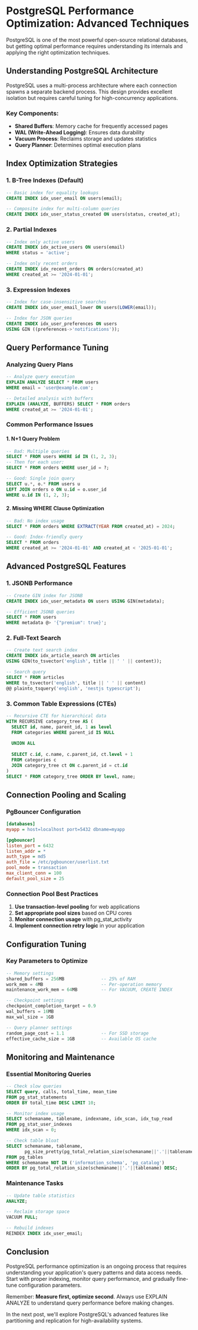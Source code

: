 # PostgreSQL Performance Optimization: Advanced Techniques

PostgreSQL is one of the most powerful open-source relational databases, but getting optimal performance requires understanding its internals and applying the right optimization techniques.

## Understanding PostgreSQL Architecture

PostgreSQL uses a multi-process architecture where each connection spawns a separate backend process. This design provides excellent isolation but requires careful tuning for high-concurrency applications.

### Key Components:
- **Shared Buffers**: Memory cache for frequently accessed pages
- **WAL (Write-Ahead Logging)**: Ensures data durability
- **Vacuum Process**: Reclaims storage and updates statistics
- **Query Planner**: Determines optimal execution plans

## Index Optimization Strategies

### 1. B-Tree Indexes (Default)
```sql
-- Basic index for equality lookups
CREATE INDEX idx_user_email ON users(email);

-- Composite index for multi-column queries
CREATE INDEX idx_user_status_created ON users(status, created_at);
```

### 2. Partial Indexes
```sql
-- Index only active users
CREATE INDEX idx_active_users ON users(email) 
WHERE status = 'active';

-- Index only recent orders
CREATE INDEX idx_recent_orders ON orders(created_at) 
WHERE created_at >= '2024-01-01';
```

### 3. Expression Indexes
```sql
-- Index for case-insensitive searches
CREATE INDEX idx_user_email_lower ON users(LOWER(email));

-- Index for JSON queries
CREATE INDEX idx_user_preferences ON users 
USING GIN ((preferences->'notifications'));
```

## Query Performance Tuning

### Analyzing Query Plans
```sql
-- Analyze query execution
EXPLAIN ANALYZE SELECT * FROM users 
WHERE email = 'user@example.com';

-- Detailed analysis with buffers
EXPLAIN (ANALYZE, BUFFERS) SELECT * FROM orders 
WHERE created_at >= '2024-01-01';
```

### Common Performance Issues

#### 1. N+1 Query Problem
```sql
-- Bad: Multiple queries
SELECT * FROM users WHERE id IN (1, 2, 3);
-- Then for each user:
SELECT * FROM orders WHERE user_id = ?;

-- Good: Single join query
SELECT u.*, o.* FROM users u
LEFT JOIN orders o ON u.id = o.user_id
WHERE u.id IN (1, 2, 3);
```

#### 2. Missing WHERE Clause Optimization
```sql
-- Bad: No index usage
SELECT * FROM orders WHERE EXTRACT(YEAR FROM created_at) = 2024;

-- Good: Index-friendly query
SELECT * FROM orders 
WHERE created_at >= '2024-01-01' AND created_at < '2025-01-01';
```

## Advanced PostgreSQL Features

### 1. JSONB Performance
```sql
-- Create GIN index for JSONB
CREATE INDEX idx_user_metadata ON users USING GIN(metadata);

-- Efficient JSONB queries
SELECT * FROM users 
WHERE metadata @> '{"premium": true}';
```

### 2. Full-Text Search
```sql
-- Create text search index
CREATE INDEX idx_article_search ON articles 
USING GIN(to_tsvector('english', title || ' ' || content));

-- Search query
SELECT * FROM articles 
WHERE to_tsvector('english', title || ' ' || content) 
@@ plainto_tsquery('english', 'nestjs typescript');
```

### 3. Common Table Expressions (CTEs)
```sql
-- Recursive CTE for hierarchical data
WITH RECURSIVE category_tree AS (
  SELECT id, name, parent_id, 1 as level
  FROM categories WHERE parent_id IS NULL
  
  UNION ALL
  
  SELECT c.id, c.name, c.parent_id, ct.level + 1
  FROM categories c
  JOIN category_tree ct ON c.parent_id = ct.id
)
SELECT * FROM category_tree ORDER BY level, name;
```

## Connection Pooling and Scaling

### PgBouncer Configuration
```ini
[databases]
myapp = host=localhost port=5432 dbname=myapp

[pgbouncer]
listen_port = 6432
listen_addr = *
auth_type = md5
auth_file = /etc/pgbouncer/userlist.txt
pool_mode = transaction
max_client_conn = 100
default_pool_size = 25
```

### Connection Pool Best Practices
1. **Use transaction-level pooling** for web applications
2. **Set appropriate pool sizes** based on CPU cores
3. **Monitor connection usage** with pg_stat_activity
4. **Implement connection retry logic** in your application

## Configuration Tuning

### Key Parameters to Optimize
```sql
-- Memory settings
shared_buffers = 256MB              -- 25% of RAM
work_mem = 4MB                      -- Per-operation memory
maintenance_work_mem = 64MB         -- For VACUUM, CREATE INDEX

-- Checkpoint settings
checkpoint_completion_target = 0.9
wal_buffers = 16MB
max_wal_size = 1GB

-- Query planner settings
random_page_cost = 1.1              -- For SSD storage
effective_cache_size = 1GB          -- Available OS cache
```

## Monitoring and Maintenance

### Essential Monitoring Queries
```sql
-- Check slow queries
SELECT query, calls, total_time, mean_time 
FROM pg_stat_statements 
ORDER BY total_time DESC LIMIT 10;

-- Monitor index usage
SELECT schemaname, tablename, indexname, idx_scan, idx_tup_read
FROM pg_stat_user_indexes 
WHERE idx_scan = 0;

-- Check table bloat
SELECT schemaname, tablename, 
       pg_size_pretty(pg_total_relation_size(schemaname||'.'||tablename)) as size
FROM pg_tables 
WHERE schemaname NOT IN ('information_schema', 'pg_catalog')
ORDER BY pg_total_relation_size(schemaname||'.'||tablename) DESC;
```

### Maintenance Tasks
```sql
-- Update table statistics
ANALYZE;

-- Reclaim storage space
VACUUM FULL;

-- Rebuild indexes
REINDEX INDEX idx_user_email;
```

## Conclusion

PostgreSQL performance optimization is an ongoing process that requires understanding your application's query patterns and data access needs. Start with proper indexing, monitor query performance, and gradually fine-tune configuration parameters.

Remember: **Measure first, optimize second**. Always use EXPLAIN ANALYZE to understand query performance before making changes.

In the next post, we'll explore PostgreSQL's advanced features like partitioning and replication for high-availability systems.
